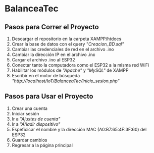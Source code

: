 # BalanceaTec

## Pasos para Correr el Proyecto
1. Descargar el repositorio en la carpeta XAMPP/htdocs
2. Crear la base de datos con el query *"Creacion_BD.sql"*
3. Cambiar las credenciales de red en el archivo .ino
4. Cambiar la dirección IP en el archivo .ino
5. Cargar el archivo .ino al ESP32
6. Conectar tanto la computadora como el ESP32 a la misma red WiFi
7. Habilitar los módulos de *"Apache"* y *"MySQL"* de XAMPP
8. Escribir en el motor de búsqueda *"http://localhost/IoT/BalanceaTec/inicio_sesion.php"*

## Pasos para Usar el Proyecto
1. Crear una cuenta
2. Iniciar sesión
3. Ir a *"Ajustes de cuenta"*
4. Ir a *"Añadir dispositivo"*
5. Espeficicar el nombre y la dirección MAC (A0:B7:65:4F:3F:60) del ESP32 
6. Guardar cambios
7. Regresar a la página principal
